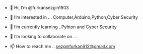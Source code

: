 - 👋 Hi, I’m @furkansezgin1903
- 👀 I’m interested in ... Computer,Arduino,Python,Cyber Security
- 🌱 I’m currently learning ..Pyhton and Cyber Security 

- 💞️ I’m looking to collaborate on ...
- 📫 How to reach me .. sezginfurkan612@gmail.com

<!---
furkansezgin1903/furkansezgin1903 is a ✨ special ✨ repository because its `README.md` (this file) appears on your GitHub profile.
You can click the Preview link to take a look at your changes.
--->
